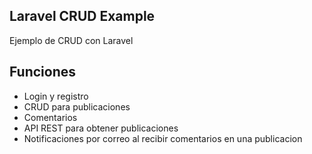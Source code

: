 ## Laravel CRUD Example

Ejemplo de CRUD con Laravel

## Funciones

* Login y registro
* CRUD para publicaciones 
* Comentarios
* API REST para obtener publicaciones
* Notificaciones por correo al recibir comentarios en una publicacion

